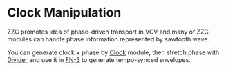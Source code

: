 # Clock Manipulation

ZZC promotes idea of phase-driven transport in VCV and many of ZZC modules can handle phase information represented by sawtooth wave.

You can generate clock + phase by [Clock](/clock-manipulation/clock) module, then stretch phase with [Divider](/clock-manipulation/divider) and use it in [FN-3](/generators/fn-3) to generate tempo-synced envelopes.
